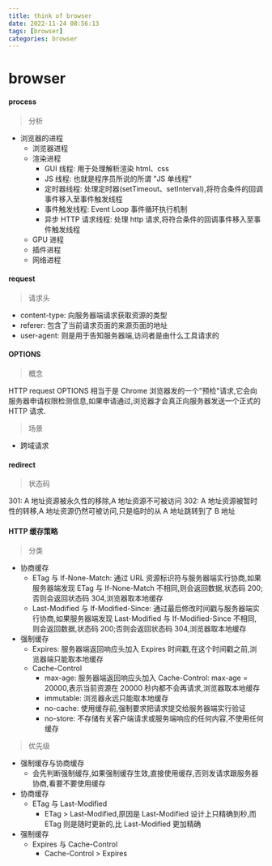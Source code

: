 ```yaml
---
title: think of browser
date: 2022-11-24 08:56:13
tags: [browser]
categories: browser
---
```

# browser

#### process

> 分析

  - 浏览器的进程
    - 浏览器进程
    - 渲染进程
      - GUI 线程: 用于处理解析渲染 html、css
      - JS 线程: 也就是程序员所说的所谓 "JS 单线程"
      - 定时器线程: 处理定时器(setTimeout、setInterval),将符合条件的回调事件移入至事件触发线程
      - 事件触发线程: Event Loop 事件循环执行机制
      - 异步 HTTP 请求线程: 处理 http 请求,将符合条件的回调事件移入至事件触发线程
    - GPU 进程
    - 插件进程
    - 网络进程

#### request

> 请求头

  - content-type: 向服务器端请求获取资源的类型
  - referer: 包含了当前请求页面的来源页面的地址
  - user-agent: 则是用于告知服务器端,访问者是由什么工具请求的

#### OPTIONS

> 概念

  HTTP request OPTIONS 相当于是 Chrome 浏览器发的一个"预检"请求,它会向服务器申请权限检测信息,如果申请通过,浏览器才会真正向服务器发送一个正式的 HTTP 请求.
  
> 场景

  - 跨域请求

#### redirect

> 状态码

  301: A 地址资源被永久性的移除,A 地址资源不可被访问
  302: A 地址资源被暂时性的转移,A 地址资源仍然可被访问,只是临时的从 A 地址跳转到了 B 地址

#### HTTP 缓存策略

> 分类

  - 协商缓存
    - ETag 与 If-None-Match: 通过 URL 资源标识符与服务器端实行协商,如果服务器端发现 ETag 与 If-None-Match 不相同,则会返回数据,状态码 200;否则会返回状态码 304,浏览器取本地缓存
    - Last-Modified 与 If-Modified-Since: 通过最后修改时间戳与服务器端实行协商,如果服务器端发现 Last-Modified 与 If-Modified-Since 不相同,则会返回数据,状态码 200;否则会返回状态码 304,浏览器取本地缓存
  - 强制缓存
    - Expires: 服务器端返回响应头加入 Expires 时间戳,在这个时间戳之前,浏览器端只能取本地缓存
    - Cache-Control
      - max-age: 服务器端返回响应头加入 Cache-Control: max-age = 20000,表示当前资源在 20000 秒内都不会再请求,浏览器取本地缓存
      - immutable: 浏览器永远只能取本地缓存
      - no-cache: 使用缓存前,强制要求把请求提交给服务器端实行验证
      - no-store: 不存储有关客户端请求或服务端响应的任何内容,不使用任何缓存

> 优先级

  - 强制缓存与协商缓存
    - 会先判断强制缓存,如果强制缓存生效,直接使用缓存,否则发请求跟服务器协商,看要不要使用缓存
  - 协商缓存
    - ETag 与 Last-Modified
      - ETag > Last-Modified,原因是 Last-Modified 设计上只精确到秒,而 ETag 则是随时更新的,比 Last-Modified 更加精确
  - 强制缓存
    - Expires 与 Cache-Control
      - Cache-Control > Expires